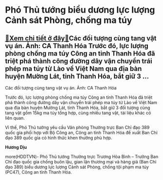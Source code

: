 Phó Thủ tướng biểu dương lực lượng Cảnh sát Phòng, chống ma túy
===============================================================

[:gift:Xem chi tiết ở đây:gift:](https://hddtvn.com/pho-thu-tuong-bieu-duong-luc-luong-canh-sat-phong-chong-ma-tuy/)Các đối tượng cùng tang vật vụ án. Ảnh: CA Thanh Hóa Trước đó, lực lượng phòng chống ma túy Công an tỉnh Thanh Hóa đã triệt phá thành công đường dây vận chuyển trái phép ma túy từ Lào về Việt Nam qua địa bàn huyện Mường Lát, tỉnh Thanh Hóa, bắt giữ 3 …
------------------------------------------------------------------------------------------------------------------------------------------------------------------------------------------------------------------------------------------------------------







 






 Các đối tượng cùng tang vật vụ án. Ảnh: CA Thanh Hóa 


Trước đó, lực lượng phòng chống ma túy Công an tỉnh Thanh Hóa đã triệt phá thành công đường dây vận chuyển trái phép ma túy từ Lào về Việt Nam qua địa bàn huyện Mường Lát, tỉnh Thanh Hóa, bắt giữ 3 đối tượng cùng tang vật gồm 15kg ma túy tổng hợp, cùng nhiều tang vật, tài liệu khác có liên quan.


Vì thế, Phó Thủ tướng yêu cầu Văn phòng Thường trực Ban Chỉ đạo 389 quốc gia phối hợp với Bộ Công an, Công an tỉnh Thanh Hóa đề xuất Ban Chỉ đạo 389 quốc gia có hình thức khen thưởng phù hợp.






**Hương Dịu**



more(HDDTVN)- Phó Thủ tướng Thường trực Trương Hòa Bình – Trưởng Ban Chỉ đạo quốc gia chống buôn lậu, gian lận thương mại và hàng giả (Ban Chỉ đạo 389) biểu dương lực lượng Cảnh sát Phòng, chống tội phạm ma túy (PC47), Công an tỉnh Thanh Hóa.

